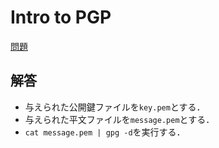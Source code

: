 # Intro to PGP
[問題](https://id0-rsa.pub/problem/19/)

## 解答
- 与えられた公開鍵ファイルを`key.pem`とする．
- 与えられた平文ファイルを`message.pem`とする．
- `cat message.pem | gpg -d`を実行する．

